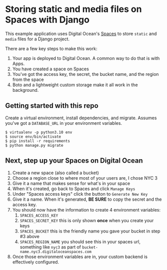 # Storing static and media files on Spaces with Django

This example application uses Digital Ocean's [Spaces](https://www.digitalocean.com/products/spaces "You create them in your Digital Ocean account") to store `static` and `media` files for a Django project.

There are a few key steps to make this work:

1. Your app is deployed to Digital Ocean. A common way to do that is with Apps.
2. You have created a space on Spaces
3. You've got the access key, the secret, the bucket name, and the region from the space
4. Boto and a lightweight custom storage make it all work in the background.


## Getting started with this repo

Create a virtual environment, install dependencies, and migrate. Assumes you've got a `DATABASE_URL` in your environment variables.


    $ virtualenv -p python3.10 env
    $ source env/bin/activate
    $ pip install -r requirements
    $ python manage.py migrate

## Next, step up your Spaces on Digital Ocean

1. Create a new space (also called a bucket)
2. Choose a region close to where most of your users are, I chose NYC 3
3. Give it a name that makes sense for what's in your space
4. When it's created, go back to Spaces and click `Manage Keys`
5. Under "Spaces access keys" click the button to `Generate New Key`
6. Give it a name. When it's generated, **BE SURE** to copy the secret and the access key.
7. You should now have the information to create 4 environment variables:
    1. `SPACES_ACCESS_KEY`
    2. `SPACES_SECRET_KEY` this is only shown **once** when you create your keys
    3. `SPACES_BUCKET` this is the friendly name you gave your bucket in step #3 above
    4. `SPACES_REGION_NAME` you should see this in your spaces url, something like `nyc3` as part of `bucket-name.nyc3.digitaloceanspaces.com`
8. Once those environment variables are in, your custom backend is effectively configured.
